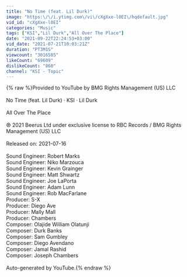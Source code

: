 ```yaml
---
title: "No Time (feat. Lil Durk)"
image: "https:\/\/i.ytimg.com\/vi\/cXgXxe-l0EI\/hqdefault.jpg"
vid_id: "cXgXxe-l0EI"
categories: "Music"
tags: ["KSI","Lil Durk","All Over The Place"]
date: "2021-09-22T22:24:53+03:00"
vid_date: "2021-07-21T10:03:21Z"
duration: "PT3M1S"
viewcount: "3016585"
likeCount: "69609"
dislikeCount: "860"
channel: "KSI - Topic"
---
```

{% raw %}Provided to YouTube by BMG Rights Management (US) LLC<br /><br />No Time (feat. Lil Durk) · KSI · Lil Durk<br /><br />All Over The Place<br /><br />℗ 2021 Beerus Ltd under exclusive license to RBC Records / BMG Rights Management (US) LLC<br /><br />Released on: 2021-07-16<br /><br />Sound  Engineer: Robert Marks<br />Sound  Engineer: Niko Marzouca<br />Sound  Engineer: Kevin Grainger<br />Sound  Engineer: Matt Shwartz<br />Sound  Engineer: Joe LaPorta<br />Sound  Engineer: Adam Lunn<br />Sound  Engineer: Rob MacFarlane<br />Producer: S-X<br />Producer: Diego Ave<br />Producer: Mally Mall<br />Producer: Chambers<br />Composer: Olajide William Olatunji<br />Composer: Durk Banks<br />Composer: Sam Gumbley<br />Composer: Diego Avendano<br />Composer: Jamal Rashid<br />Composer: Joseph Chambers<br /><br />Auto-generated by YouTube.{% endraw %}
